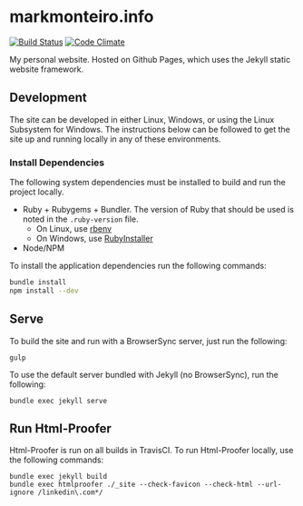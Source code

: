 # markmonteiro.info

[![Build Status](https://travis-ci.org/mark-monteiro/mark-monteiro.github.io.svg)](https://travis-ci.org/mark-monteiro/mark-monteiro.github.io) [![Code Climate](https://codeclimate.com/github/mark-monteiro/mark-monteiro.github.io/badges/gpa.svg)](https://codeclimate.com/github/mark-monteiro/mark-monteiro.github.io)

My personal website. Hosted on Github Pages, which uses the Jekyll static website framework.

## Development

The site can be developed in either Linux, Windows, or using the Linux Subsystem for Windows. The instructions below can be followed to get the site up and running locally in any of these environments.

### Install Dependencies

The following system dependencies must be installed to build and run the project locally.

- Ruby + Rubygems + Bundler. The version of Ruby that should be used is noted in the `.ruby-version` file.
  - On Linux, use [rbenv](https://github.com/rbenv/rbenv)
  - On Windows, use [RubyInstaller](https://rubyinstaller.org/)
- Node/NPM

To install the application dependencies run the following commands:

```bash
bundle install
npm install --dev
```

## Serve
To build the site and run with a BrowserSync server, just run the following:
```
gulp
```

To use the default server bundled with Jekyll (no BrowserSync), run the following:
```
bundle exec jekyll serve
```

## Run Html-Proofer
Html-Proofer is run on all builds in TravisCI. To run Html-Proofer locally, use the following commands:
```
bundle exec jekyll build
bundle exec htmlproofer ./_site --check-favicon --check-html --url-ignore /linkedin\.com*/
```
